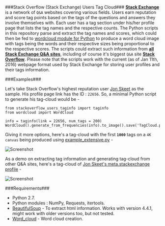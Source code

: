 ###Stack Overflow (Stack Exchange) Users Tag Cloud###
[**Stack Exchange**](http://stackexchange.com/) is a network of `Q&A` websites covering various fields. Users earn reputation and score tag points based on the tags of the questions and answers they involve themselves with. Each user has a tag section under his/her profile page that lists the tag names and the respective counts. The Python scripts in this repository parse and extract the tag names and scores, which could then be fed to [wordcloud module for Python](https://github.com/amueller/word_cloud) to produce a word cloud image with tags being the words and their respective sizes being proportional to the respective scores. The scripts could extract such information from [**all Stack Exchange Q&A sites**](http://stackexchange.com/sites), including of course it's biggest `Q&A` site 
[**Stack Overflow**](http://stackoverflow.com/). Please note that the scripts work with the current (as of Jan 11th, 2016) webpage format used by Stack Exchange for storing user profiles and their tags information.

###Examples###

Let's take Stack Overflow's highest reputation user [Jon Skeet](http://stackoverflow.com/users/22656/jon-skeet) as the sample. His profile page link has the ID : `22656`. So, a minimal Python script to generate his tag-cloud would be -

	from stackoverflow_users_taginfo import taginfo
	from wordcloud import WordCloud

	info = taginfo(link = 22656, num_tags = 200)
	WordCloud().generate_from_frequencies(info).to_image().save('TagCloud.png')

Giving it more options, here's a tag-cloud with the first **`1000`** tags on a `4K canvas` being produced using [example_extensive.py](https://github.com/droyed/stackoverflow_tag_cloud/blob/master/example_extensive.py) -

![Screenshot](https://raw.githubusercontent.com/droyed/stackoverflow_tag_cloud/master/example_output/example_extensive_output.png)

As a demo on extracting tag information and generating tag-cloud from other Q&A sites, here's a tag-cloud of [Jon Skeet's meta.stackexchange profile](http://meta.stackexchange.com/users/22656) -

![Screenshot](https://raw.githubusercontent.com/droyed/stackoverflow_tag_cloud/master/example_output/example_extensive2_output.png)

###Requirements###
* Python 2.7.
* Python modules : NumPy, Requests, itertools.
* [BeautifulSoup](http://www.crummy.com/software/BeautifulSoup/) - To extract html information. Works with version 4.4.1, might work with older versions too, but not tested. 
* [Word_cloud](https://github.com/amueller/word_cloud) - Word cloud creation.
